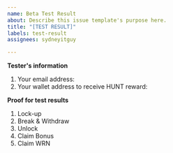 ```yaml
---
name: Beta Test Result
about: Describe this issue template's purpose here.
title: "[TEST RESULT]"
labels: test-result
assignees: sydneyitguy

---
```


**Tester's information**
1. Your email address:
2. Your wallet address to receive HUNT reward:

**Proof for test results**
1. Lock-up
2. Break & Withdraw
3. Unlock
4. Claim Bonus
4. Claim WRN
